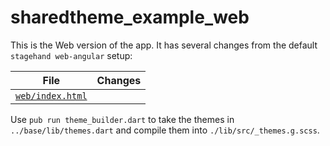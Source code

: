 # sharedtheme_example_web

This is the Web version of the app. It has several changes from the default `stagehand web-angular` setup:

File | Changes
-|-
[`web/index.html`](web/index.html) |

Use `pub run theme_builder.dart` to take the themes in `../base/lib/themes.dart` and compile them into `./lib/src/_themes.g.scss`.
